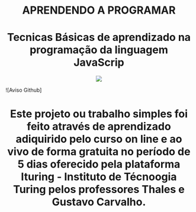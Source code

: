 <h1 align="center"> APRENDENDO A PROGRAMAR </h1>

<h1 align="center"> Tecnicas Básicas de aprendizado na programação da linguagem JavaScrip </h1>

<p align="center"> 
<img src="http://img.shields.io/static/v1?label=STATUS&message=EM%20DESENVOLVIMENTO&color=GREEN&style=for-the-badge"/>
</p>

![Aviso Github]   

<h1 align="center"> Este projeto ou trabalho simples foi feito através de aprendizado adiquirido pelo curso on line e ao vivo de forma gratuita no período de 5 dias oferecido pela plataforma Ituring - Instituto de Técnoogia Turing pelos professores Thales e Gustavo Carvalho. </h1>

